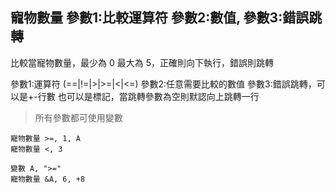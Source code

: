 ## 寵物數量 參數1:比較運算符 參數2:數值, 參數3:錯誤跳轉
比較當寵物數量，最少為 0 最大為 5，正確則向下執行，錯誤則跳轉

參數1:運算符 (==|!=|>|>=|<|<=)
參數2:任意需要比較的數值
參數3:錯誤跳轉，可以是+-行數 也可以是標記，當跳轉參數為空則默認向上跳轉一行


> 所有參數都可使用變數

```
寵物數量 >=, 1, A
寵物數量 <, 3

變數 A, ">="
寵物數量 &A, 6, +8


```